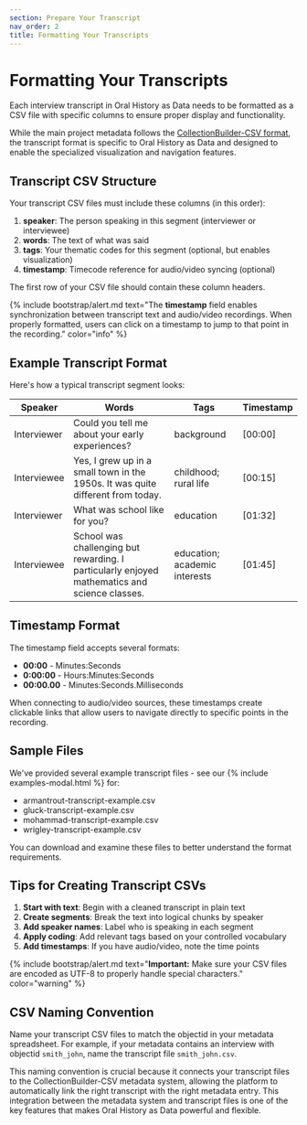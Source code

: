 ```yaml
---
section: Prepare Your Transcript
nav_order: 2
title: Formatting Your Transcripts
---
```


# Formatting Your Transcripts

Each interview transcript in Oral History as Data needs to be formatted as a CSV file with specific columns to ensure proper display and functionality. 

While the main project metadata follows the [CollectionBuilder-CSV format](https://collectionbuilder.github.io/cb-docs/docs/metadata/csv_metadata/), the transcript format is specific to Oral History as Data and designed to enable the specialized visualization and navigation features.

## Transcript CSV Structure

Your transcript CSV files must include these columns (in this order):

1. **speaker**: The person speaking in this segment (interviewer or interviewee)
2. **words**: The text of what was said
3. **tags**: Your thematic codes for this segment (optional, but enables visualization)
4. **timestamp**: Timecode reference for audio/video syncing (optional)

The first row of your CSV file should contain these column headers.

{% include bootstrap/alert.md text="The **timestamp** field enables synchronization between transcript text and audio/video recordings. When properly formatted, users can click on a timestamp to jump to that point in the recording." color="info" %}

## Example Transcript Format

Here's how a typical transcript segment looks:

| **Speaker**    | **Words**                                                                                                   | **Tags**                       | **Timestamp** |
|----------------|-------------------------------------------------------------------------------------------------------------|--------------------------------|---------------|
| Interviewer    | Could you tell me about your early experiences?                                                             | background                     | [00:00]       |
| Interviewee    | Yes, I grew up in a small town in the 1950s. It was quite different from today.                             | childhood; rural life          | [00:15]       |
| Interviewer    | What was school like for you?                                                                               | education                      | [01:32]       |
| Interviewee    | School was challenging but rewarding. I particularly enjoyed mathematics and science classes.              | education; academic interests  | [01:45]       |


## Timestamp Format

The timestamp field accepts several formats:

- **00:00** - Minutes:Seconds
- **0:00:00** - Hours:Minutes:Seconds
- **00:00.00** - Minutes:Seconds.Milliseconds

When connecting to audio/video sources, these timestamps create clickable links that allow users to navigate directly to specific points in the recording.

## Sample Files

We've provided several example transcript files - see our {% include examples-modal.html %} for:

- armantrout-transcript-example.csv
- gluck-transcript-example.csv
- mohammad-transcript-example.csv
- wrigley-transcript-example.csv

You can download and examine these files to better understand the format requirements.

## Tips for Creating Transcript CSVs

1. **Start with text**: Begin with a cleaned transcript in plain text
2. **Create segments**: Break the text into logical chunks by speaker
3. **Add speaker names**: Label who is speaking in each segment
4. **Apply coding**: Add relevant tags based on your controlled vocabulary
5. **Add timestamps**: If you have audio/video, note the time points

{% include bootstrap/alert.md text="**Important:** Make sure your CSV files are encoded as UTF-8 to properly handle special characters." color="warning" %}

## CSV Naming Convention

Name your transcript CSV files to match the objectid in your metadata spreadsheet. For example, if your metadata contains an interview with objectid `smith_john`, name the transcript file `smith_john.csv`.

This naming convention is crucial because it connects your transcript files to the CollectionBuilder-CSV metadata system, allowing the platform to automatically link the right transcript with the right metadata entry. This integration between the metadata system and transcript files is one of the key features that makes Oral History as Data powerful and flexible.

<!-- This section has been replaced by the new combined 'Prepare Your Content' documentation. Please see ../prepare-content.md for the latest workflow. -->